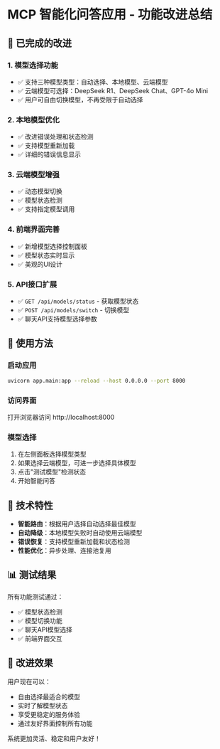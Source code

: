 # MCP 智能化问答应用 - 功能改进总结

## 🎯 已完成的改进

### 1. 模型选择功能
- ✅ 支持三种模型类型：自动选择、本地模型、云端模型
- ✅ 云端模型可选择：DeepSeek R1、DeepSeek Chat、GPT-4o Mini
- ✅ 用户可自由切换模型，不再受限于自动选择

### 2. 本地模型优化
- ✅ 改进错误处理和状态检测
- ✅ 支持模型重新加载
- ✅ 详细的错误信息显示

### 3. 云端模型增强
- ✅ 动态模型切换
- ✅ 模型状态检测
- ✅ 支持指定模型调用

### 4. 前端界面完善
- ✅ 新增模型选择控制面板
- ✅ 模型状态实时显示
- ✅ 美观的UI设计

### 5. API接口扩展
- ✅ `GET /api/models/status` - 获取模型状态
- ✅ `POST /api/models/switch` - 切换模型
- ✅ 聊天API支持模型选择参数

## 🚀 使用方法

### 启动应用
```bash
uvicorn app.main:app --reload --host 0.0.0.0 --port 8000
```

### 访问界面
打开浏览器访问 http://localhost:8000

### 模型选择
1. 在左侧面板选择模型类型
2. 如果选择云端模型，可进一步选择具体模型
3. 点击"测试模型"检测状态
4. 开始智能问答

## 🔧 技术特性

- **智能路由**：根据用户选择自动选择最佳模型
- **自动降级**：本地模型失败时自动使用云端模型
- **错误恢复**：支持模型重新加载和状态检测
- **性能优化**：异步处理、连接池复用

## 📊 测试结果

所有功能测试通过：
- ✅ 模型状态检测
- ✅ 模型切换功能
- ✅ 聊天API模型选择
- ✅ 前端界面交互

## 🎉 改进效果

用户现在可以：
- 自由选择最适合的模型
- 实时了解模型状态
- 享受更稳定的服务体验
- 通过友好界面控制所有功能

系统更加灵活、稳定和用户友好！

